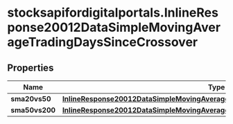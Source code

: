 # stocksapifordigitalportals.InlineResponse20012DataSimpleMovingAverageTradingDaysSinceCrossover

## Properties

Name | Type | Description | Notes
------------ | ------------- | ------------- | -------------
**sma20vs50** | [**InlineResponse20012DataSimpleMovingAverageTradingDaysSinceCrossoverSma20vs50**](InlineResponse20012DataSimpleMovingAverageTradingDaysSinceCrossoverSma20vs50.md) |  | [optional] 
**sma50vs200** | [**InlineResponse20012DataSimpleMovingAverageTradingDaysSinceCrossoverSma50vs200**](InlineResponse20012DataSimpleMovingAverageTradingDaysSinceCrossoverSma50vs200.md) |  | [optional] 


